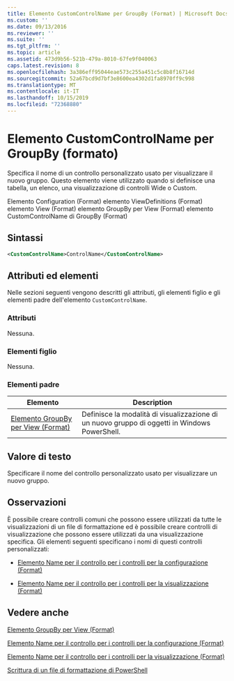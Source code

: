 ```yaml
---
title: Elemento CustomControlName per GroupBy (Format) | Microsoft Docs
ms.custom: ''
ms.date: 09/13/2016
ms.reviewer: ''
ms.suite: ''
ms.tgt_pltfrm: ''
ms.topic: article
ms.assetid: 473d9b56-521b-479a-8010-67fe9f040063
caps.latest.revision: 8
ms.openlocfilehash: 3a386eff95044eae573c255a451c5c8b8f16714d
ms.sourcegitcommit: 52a67bcd9d7bf3e8600ea4302d1fa8970ff9c998
ms.translationtype: MT
ms.contentlocale: it-IT
ms.lasthandoff: 10/15/2019
ms.locfileid: "72368880"
---
```

# <a name="customcontrolname-element-for-groupby-format"></a>Elemento CustomControlName per GroupBy (formato)

Specifica il nome di un controllo personalizzato usato per visualizzare il nuovo gruppo. Questo elemento viene utilizzato quando si definisce una tabella, un elenco, una visualizzazione di controlli Wide o Custom.

Elemento Configuration (Format) elemento ViewDefinitions (Format) elemento View (Format) elemento GroupBy per View (Format) elemento CustomControlName di GroupBy (Format)

## <a name="syntax"></a>Sintassi

```xml
<CustomControlName>ControlName</CustomControlName>
```

## <a name="attributes-and-elements"></a>Attributi ed elementi

Nelle sezioni seguenti vengono descritti gli attributi, gli elementi figlio e gli elementi padre dell'elemento `CustomControlName`.

### <a name="attributes"></a>Attributi

Nessuna.

### <a name="child-elements"></a>Elementi figlio

Nessuna.

### <a name="parent-elements"></a>Elementi padre

|Elemento|Description|
|-------------|-----------------|
|[Elemento GroupBy per View (Format)](./groupby-element-for-view-format.md)|Definisce la modalità di visualizzazione di un nuovo gruppo di oggetti in Windows PowerShell.|

## <a name="text-value"></a>Valore di testo

Specificare il nome del controllo personalizzato usato per visualizzare un nuovo gruppo.

## <a name="remarks"></a>Osservazioni

È possibile creare controlli comuni che possono essere utilizzati da tutte le visualizzazioni di un file di formattazione ed è possibile creare controlli di visualizzazione che possono essere utilizzati da una visualizzazione specifica. Gli elementi seguenti specificano i nomi di questi controlli personalizzati:

- [Elemento Name per il controllo per i controlli per la configurazione (Format)](./name-element-for-control-for-controls-for-configuration-format.md)

- [Elemento Name per il controllo per i controlli per la visualizzazione (Format)](./name-element-for-control-for-controls-for-view-format.md)

## <a name="see-also"></a>Vedere anche

[Elemento GroupBy per View (Format)](./groupby-element-for-view-format.md)

[Elemento Name per il controllo per i controlli per la configurazione (Format)](./name-element-for-control-for-controls-for-configuration-format.md)

[Elemento Name per il controllo per i controlli per la visualizzazione (Format)](./name-element-for-control-for-controls-for-view-format.md)

[Scrittura di un file di formattazione di PowerShell](./writing-a-powershell-formatting-file.md)
